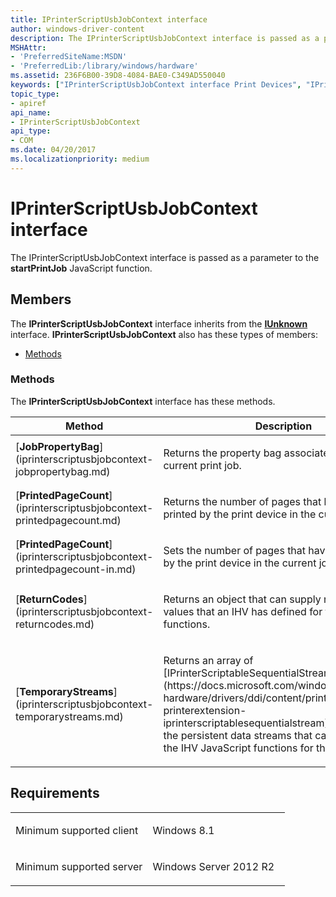 ```yaml
---
title: IPrinterScriptUsbJobContext interface
author: windows-driver-content
description: The IPrinterScriptUsbJobContext interface is passed as a parameter to the startPrintJob JavaScript function.
MSHAttr:
- 'PreferredSiteName:MSDN'
- 'PreferredLib:/library/windows/hardware'
ms.assetid: 236F6B00-39D8-4084-BAE0-C349AD550040
keywords: ["IPrinterScriptUsbJobContext interface Print Devices", "IPrinterScriptUsbJobContext interface Print Devices , described"]
topic_type:
- apiref
api_name:
- IPrinterScriptUsbJobContext
api_type:
- COM
ms.date: 04/20/2017
ms.localizationpriority: medium
---
```


# IPrinterScriptUsbJobContext interface

The IPrinterScriptUsbJobContext interface is passed as a parameter to the **startPrintJob** JavaScript function.

Members
-------

The **IPrinterScriptUsbJobContext** interface inherits from the [**IUnknown**](https://docs.microsoft.com/windows/desktop/api/unknwn/nn-unknwn-iunknown) interface. **IPrinterScriptUsbJobContext** also has these types of members:

-   [Methods](#methods)

### Methods

The **IPrinterScriptUsbJobContext** interface has these methods.

<table>
<colgroup>
<col width="50%" />
<col width="50%" />
</colgroup>
<thead>
<tr class="header">
<th>Method</th>
<th>Description</th>
</tr>
</thead>
<tbody>
<tr class="odd">
<td>[<strong>JobPropertyBag</strong>](iprinterscriptusbjobcontext-jobpropertybag.md)</td>
<td><p>Returns the property bag associated with the current print job.</p></td>
</tr>
<tr class="even">
<td>[<strong>PrintedPageCount</strong>](iprinterscriptusbjobcontext-printedpagecount.md)</td>
<td><p>Returns the number of pages that have been printed by the print device in the current job.</p></td>
</tr>
<tr class="odd">
<td>[<strong>PrintedPageCount</strong>](iprinterscriptusbjobcontext-printedpagecount-in.md)</td>
<td><p>Sets the number of pages that have been printed by the print device in the current job.</p></td>
</tr>
<tr class="even">
<td>[<strong>ReturnCodes</strong>](iprinterscriptusbjobcontext-returncodes.md)</td>
<td><p>Returns an object that can supply return code values that an IHV has defined for their JavaScript functions.</p></td>
</tr>
<tr class="odd">
<td>[<strong>TemporaryStreams</strong>](iprinterscriptusbjobcontext-temporarystreams.md)</td>
<td><p>Returns an array of [IPrinterScriptableSequentialStream](https://docs.microsoft.com/windows-hardware/drivers/ddi/content/printerextension/nn-printerextension-iprinterscriptablesequentialstream) interfaces for the persistent data streams that can be used by the IHV JavaScript functions for the current job.</p></td>
</tr>
</tbody>
</table>

Requirements
------------

<table>
<colgroup>
<col width="50%" />
<col width="50%" />
</colgroup>
<tbody>
<tr class="odd">
<td><p>Minimum supported client</p></td>
<td><p>Windows 8.1</p></td>
</tr>
<tr class="even">
<td><p>Minimum supported server</p></td>
<td><p>Windows Server 2012 R2</p></td>
</tr>
</tbody>
</table>
